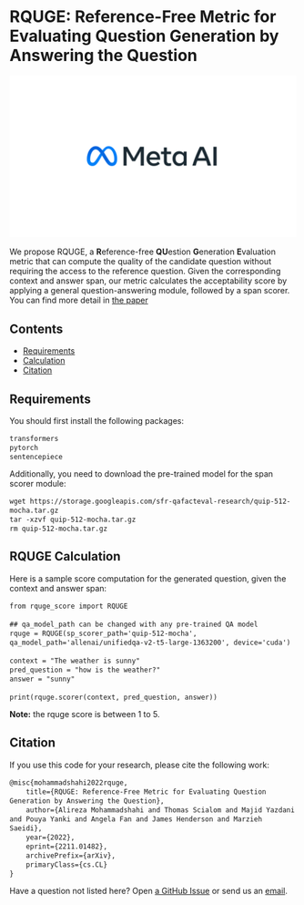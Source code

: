 RQUGE: Reference-Free Metric for Evaluating Question Generation by Answering the Question
=================

<p align="center">
  <img src="meta.jpeg" width="700"/>
</p>

We propose RQUGE, a **R**eference-free **QU**estion **G**eneration **E**valuation metric that can compute the quality of the candidate question without requiring the access to the reference question. Given the corresponding context and answer span, our metric calculates the acceptability score by applying a general question-answering module, followed by a span scorer. You can find more detail in [the paper](https://arxiv.org/abs/2211.01482)

Contents
---------------

- [Requirements](#requirements)
- [Calculation](#calculation)
- [Citation](#citation)

<a name="requirements"/>  

Requirements
--------------  

You should first install the following packages:
```
transformers
pytorch
sentencepiece
```

Additionally, you need to download the pre-trained model for the span scorer module:
```
wget https://storage.googleapis.com/sfr-qafacteval-research/quip-512-mocha.tar.gz
tar -xzvf quip-512-mocha.tar.gz
rm quip-512-mocha.tar.gz
```

<a name="calculation"/>  

RQUGE Calculation
-------------- 

Here is a sample score computation for the generated question, given the context and answer span:

```
from rquge_score import RQUGE

## qa_model_path can be changed with any pre-trained QA model 
rquge = RQUGE(sp_scorer_path='quip-512-mocha', qa_model_path='allenai/unifiedqa-v2-t5-large-1363200', device='cuda')

context = "The weather is sunny"
pred_question = "how is the weather?"
answer = "sunny"

print(rquge.scorer(context, pred_question, answer))
```

**Note:** the rquge score is between 1 to 5.

<a name="citation"/>  

Citation
-------------

<a name="citations"/>  

If you use this code for your research, please cite the following work:
```
@misc{mohammadshahi2022rquge,
    title={RQUGE: Reference-Free Metric for Evaluating Question Generation by Answering the Question},
    author={Alireza Mohammadshahi and Thomas Scialom and Majid Yazdani and Pouya Yanki and Angela Fan and James Henderson and Marzieh Saeidi},
    year={2022},
    eprint={2211.01482},
    archivePrefix={arXiv},
    primaryClass={cs.CL}
}
```
Have a question not listed here? Open [a GitHub Issue](https://github.com/alirezamshi/RQUGE/issues) or 
send us an [email](alireza.mohammadshahi@idiap.ch).
